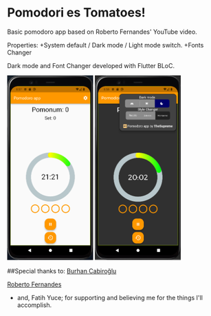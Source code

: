 # Pomodori es Tomatoes!
Basic pomodoro app based on Roberto Fernandes' YouTube video.

Properties:
+System default / Dark mode / Light mode switch.
+Fonts Changer

Dark mode and Font Changer developed with Flutter BLoC.

<p float="left">
 <img src="https://github.com/TheSupremeF/PomodoriesTomatoes/blob/master/assets/Lightmode.png" width="200" />
 <img src="https://github.com/TheSupremeF/PomodoriesTomatoes/blob/master/assets/Darkmode%20menu.png" width="200" /> </p>

##Special thanks to:
[Burhan Cabiroğlu](https://github.com/burhancabiroglu)

[Roberto Fernandes](https://github.com/roberto-fernandes)

- and, Fatih Yuce; for supporting and believing me for the things I'll accomplish.
